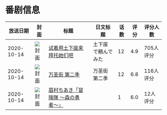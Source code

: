 # 番剧信息

|放送日期|封面|标题|日文标题|话数|评分|评分人数|
|---|---|---|---|---|---|---|
|2020-10-14|![封面](https://lain.bgm.tv/pic/cover/c/82/5d/311600_p49yd.jpg)|[试着用土下座来拜托她们吧](https://bangumi.tv/subject/311600)|土下座で頼んでみた|12|4.9|705人评分|
|2020-10-14|![封面](https://lain.bgm.tv/pic/cover/c/e9/15/312314_2X5XZ.jpg)|[万圣街 第二季](https://bangumi.tv/subject/312314)|万圣街 第二季|12|6.8|116人评分|
|2020-10-14|![封面](https://lain.bgm.tv/pic/cover/c/0b/1a/374650_y9rqq.jpg)|[眉村ちあき「冒険隊 〜森の勇者〜」](https://bangumi.tv/subject/374650)||1|6.0|12人评分|

